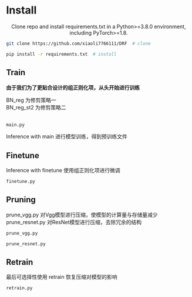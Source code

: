 # Install

<p align="center">  
  Clone repo and install requirements.txt in a Python>=3.8.0 environment, including PyTorch>=1.8.
</p>   


```bash
git clone https://github.com/xiaoli7766111/DRF  # clone

pip install -r requirements.txt  # install
```

##  Train

**由于我们为了更贴合设计的组正则化项，从头开始进行训练**

BN_reg        为修剪策略一 <br>
BN_reg_st2    为修剪策略二 <br>
<br>

```bash
main.py
```
Inference with main 进行模型训练，得到预训练文件

##  Finetune
Inference with finetune 使用组正则化项进行微调
```bash
finetune.py
```

##  Pruning
prune_vgg.py 对Vgg模型进行压缩，使模型的计算量与存储量减少 <br>
prune_resnet.py 对ResNet模型进行压缩，去除冗余的结构
```bash
prune_vgg.py

prune_resnet.py
```

##  Retrain
最后可选择性使用 retrain 恢复压缩对模型的影响 
```bash
retrain.py
```
